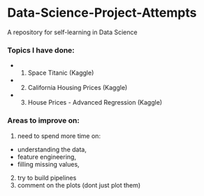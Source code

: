 # Data-Science-Project-Attempts


A repository for self-learning in Data Science 

### Topics I have done:
  - 1. Space Titanic (Kaggle)
  - 2. California Housing Prices (Kaggle)
  - 3. House Prices - Advanced Regression (Kaggle)


### Areas to improve on:
1. need to spend more time on:
  - understanding the data,
  - feature engineering,
  - filling missing values,
2. try to build pipelines
3. comment on the plots (dont just plot them)
